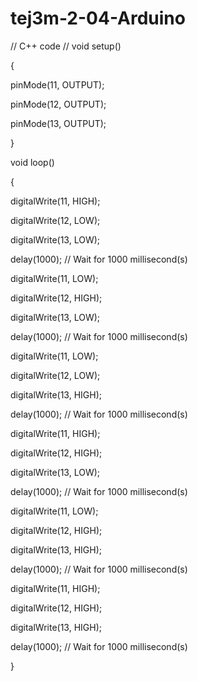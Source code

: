 # tej3m-2-04-Arduino
// C++ code
//
void setup()

{

  pinMode(11, OUTPUT);

  pinMode(12, OUTPUT);

  pinMode(13, OUTPUT);

}



void loop()

{

  digitalWrite(11, HIGH);

  digitalWrite(12, LOW);

  digitalWrite(13, LOW);

  delay(1000); // Wait for 1000 millisecond(s)

  digitalWrite(11, LOW);

  digitalWrite(12, HIGH);

  digitalWrite(13, LOW);

  delay(1000); // Wait for 1000 millisecond(s)

  digitalWrite(11, LOW);

  digitalWrite(12, LOW);

  digitalWrite(13, HIGH);

  delay(1000); // Wait for 1000 millisecond(s)

  

  digitalWrite(11, HIGH);

  digitalWrite(12, HIGH);

  digitalWrite(13, LOW);

  delay(1000); // Wait for 1000 millisecond(s)

  digitalWrite(11, LOW);

  digitalWrite(12, HIGH);

  digitalWrite(13, HIGH);

  delay(1000); // Wait for 1000 millisecond(s)

  digitalWrite(11, HIGH);

  digitalWrite(12, HIGH);

  digitalWrite(13, HIGH);

  delay(1000); // Wait for 1000 millisecond(s)

}
